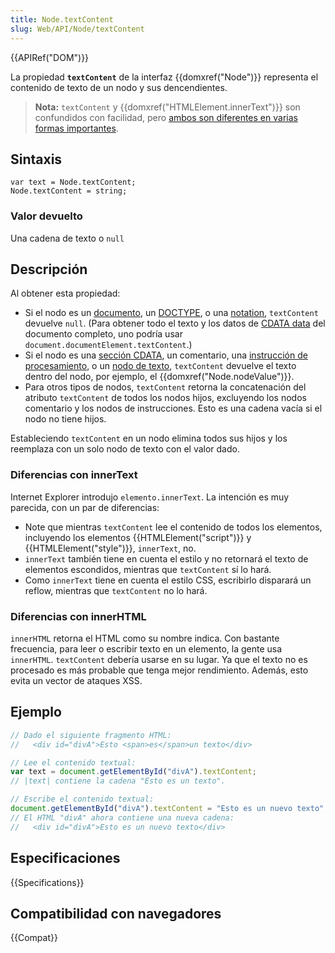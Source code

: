 ```yaml
---
title: Node.textContent
slug: Web/API/Node/textContent
---
```


{{APIRef("DOM")}}

La propiedad **`textContent`** de la interfaz {{domxref("Node")}} representa el contenido de texto de un nodo y sus dencendientes.

> **Nota:** `textContent` y {{domxref("HTMLElement.innerText")}} son confundidos con facilidad, pero [ambos son diferentes en varias formas importantes](#Diferencias_con_innerText).

## Sintaxis

```
var text = Node.textContent;
Node.textContent = string;
```

### Valor devuelto

Una cadena de texto o `null`

## Descripción

Al obtener esta propiedad:

- Si el nodo es un [documento](/es/docs/Web/API/Document), un [DOCTYPE](/es/docs/Glossary/Doctype), o una [notation](/es/docs/Web/API/Notation), `textContent` devuelve `null`. (Para obtener todo el texto y los datos de [CDATA data](/es/docs/Web/API/CDATASection) del documento completo, uno podría usar `document.documentElement.textContent`.)
- Si el nodo es una [sección CDATA](/es/docs/Web/API/CDATASection), un comentario, una [instrucción de procesamiento](/es/docs/Web/API/ProcessingInstruction), o un [nodo de texto](/es/docs/Web/API/Document/createTextNode), `textContent` devuelve el texto dentro del nodo, por ejemplo, el {{domxref("Node.nodeValue")}}.
- Para otros tipos de nodos, `textContent` retorna la concatenación del atributo `textContent` de todos los nodos hijos, excluyendo los nodos comentario y los nodos de instrucciones. Esto es una cadena vacía si el nodo no tiene hijos.

Estableciendo `textContent` en un nodo elimina todos sus hijos y los reemplaza con un solo nodo de texto con el valor dado.

### Diferencias con innerText

Internet Explorer introdujo `elemento.innerText`. La intención es muy parecida, con un par de diferencias:

- Note que mientras `textContent` lee el contenido de todos los elementos, incluyendo los elementos {{HTMLElement("script")}} y {{HTMLElement("style")}}, `innerText`, no.
- `innerText` también tiene en cuenta el estilo y no retornará el texto de elementos escondidos, mientras que `textContent` sí lo hará.
- Como `innerText` tiene en cuenta el estilo CSS, escribirlo disparará un reflow, mientras que `textContent` no lo hará.

### Diferencias con innerHTML

`innerHTML` retorna el HTML como su nombre indica. Con bastante frecuencia, para leer o escribir texto en un elemento, la gente usa `innerHTML`. `textContent` debería usarse en su lugar. Ya que el texto no es procesado es más probable que tenga mejor rendimiento. Además, esto evita un vector de ataques XSS.

## Ejemplo

```js
// Dado el siguiente fragmento HTML:
//   <div id="divA">Esto <span>es</span>un texto</div>

// Lee el contenido textual:
var text = document.getElementById("divA").textContent;
// |text| contiene la cadena "Esto es un texto".

// Escribe el contenido textual:
document.getElementById("divA").textContent = "Esto es un nuevo texto";
// El HTML "divA" ahora contiene una nueva cadena:
//   <div id="divA">Esto es un nuevo texto</div>
```

## Especificaciones

{{Specifications}}

## Compatibilidad con navegadores

{{Compat}}
